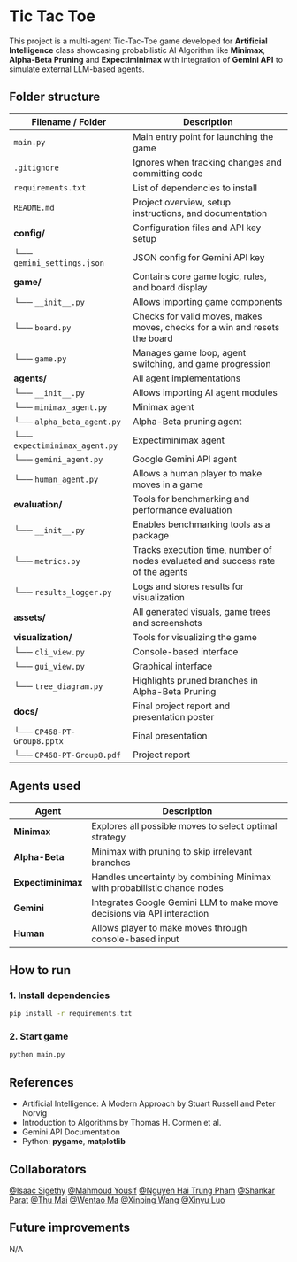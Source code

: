 
# Tic Tac Toe
This project is a multi-agent Tic-Tac-Toe game developed for **Artificial Intelligence** class showcasing probabilistic AI Algorithm like **Minimax**, **Alpha-Beta Pruning** and **Expectiminimax** with integration of **Gemini API** to simulate external LLM-based agents.

## Folder structure
| Filename / Folder            | Description                                                  |
|-----------------------------|--------------------------------------------------------------|
| ``main.py``             | Main entry point for launching the game                      |
| ``.gitignore``             | Ignores when tracking changes and committing code                      |
| ``requirements.txt``       | List of dependencies to install                              |
| ``README.md``               | Project overview, setup instructions, and documentation       |
| **config/**                   | Configuration files and API key setup           |
| └── `gemini_settings.json`              | JSON config for Gemini API key                      |
| **game/**                   | Contains core game logic, rules, and board display           |
| └── `__init__.py`         | Allows importing game components      |
| └── `board.py`              | Checks for valid moves, makes moves, checks for a win and resets the board                      |
| └── `game.py`              | Manages game loop, agent switching, and game progression                          |
| **agents/**                 | All agent implementations                       |
| └── `__init__.py`         | Allows importing AI agent modules                 |
| └── `minimax_agent.py`      | Minimax agent                                 |
| └── `alpha_beta_agent.py`   | Alpha-Beta pruning agent                      |
| └── `expectiminimax_agent.py` | Expectiminimax agent                          |
| └── `gemini_agent.py`       | Google Gemini API agent                                |
| └── `human_agent.py`       | Allows a human player to make moves in a game                               |
| **evaluation/**             | Tools for benchmarking and performance evaluation            |
| └── `__init__.py`         | 	Enables benchmarking tools as a package                 |
| └── `metrics.py`            | Tracks execution time, number of nodes evaluated and success rate of the agents                  |
| └── `results_logger.py`     | Logs and stores results for visualization                                             |
| **assets/**                 | All generated visuals, game trees and screenshots           |
| **visualization/**                 | Tools for visualizing the game           |
| └── `cli_view.py`         | Console-based interface      |
| └── `gui_view.py`              | Graphical interface              |
| └── `tree_diagram.py`              | Highlights pruned branches in Alpha-Beta Pruning                    |
| **docs/**                   | Final project report and presentation poster                   |
| └── `CP468-PT-Group8.pptx`            | Final presentation                                     |
| └── `CP468-PT-Group8.pdf`            | Project report                                    |

## Agents used
| Agent | Description |
|---------------|---------------------------------------------------------------|
| **Minimax** | Explores all possible moves to select optimal strategy |
| **Alpha-Beta**| Minimax with pruning to skip irrelevant branches |
| **Expectiminimax**| Handles uncertainty by combining Minimax with probabilistic chance nodes|
| **Gemini** | Integrates Google Gemini LLM to make move decisions via API interaction|
| **Human** | Allows player to make moves through console-based input |

## How to run
### 1. Install dependencies
```bash
pip install -r requirements.txt
```
### 2. Start game
```bash
python main.py
```

## References
- Artificial Intelligence: A Modern Approach by Stuart Russell and Peter Norvig
- Introduction to Algorithms by Thomas H. Cormen et al.
- Gemini API Documentation
- Python: **pygame**, **matplotlib**

## Collaborators
[@Isaac Sigethy](https://github.com/Isaac-Sigethy) [@Mahmoud Yousif](https://github.com/Diorski) [@Nguyen Hai Trung Pham](https://github.com/TristanPham2375) [@Shankar Parat](https://github.com/shankarparat) [@Thu Mai](https://github.com/mnathuw) [@Wentao Ma](https://github.com/XA2333) [@Xinping Wang](https://github.com/frankxpw) [@Xinyu Luo](https://github.com/luoxinyu538)

## Future improvements
N/A
